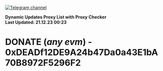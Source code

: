 [![Telegram channel](https://img.shields.io/endpoint?url=https://runkit.io/damiankrawczyk/telegram-badge/branches/master?url=https://t.me/n4z4v0d)](https://t.me/n4z4v0d) 

**Dynamic Updates Proxy List with Proxy Checker**  
**Last Updated: 21.12.23 00:23**

# DONATE (_any evm_) - 0xDEADf12DE9A24b47Da0a43E1bA70B8972F5296F2

